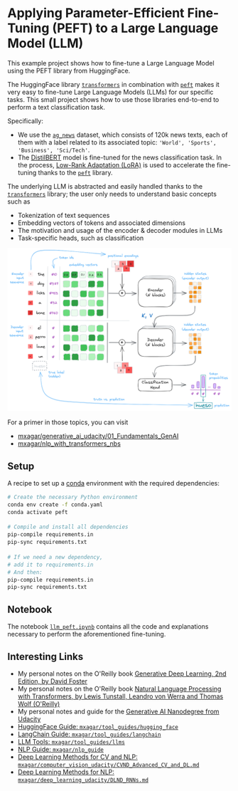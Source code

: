 # Applying Parameter-Efficient Fine-Tuning (PEFT) to a Large Language Model (LLM)

This example project shows how to fine-tune a Large Language Model using the PEFT library from HuggingFace.

The HuggingFace library [`transformers`](https://huggingface.co/docs/transformers/en/index) in combination with [`peft`](https://github.com/huggingface/peft) makes it very easy to fine-tune Large Language Models (LLMs) for our specific tasks.
This small project shows how to use those libraries end-to-end to perform a text classification task.

Specifically:

- We use the [`ag_news`](https://huggingface.co/datasets/fancyzhx/ag_news) dataset, which consists of 120k news texts, each of them with a label related to its associated topic: `'World', 'Sports', 'Business', 'Sci/Tech'`.
- The [DistilBERT](https://huggingface.co/docs/transformers/en/model_doc/distilbert) model is fine-tuned for the news classification task. In the process, [Low-Rank Adaptation (LoRA)](https://arxiv.org/abs/2106.09685) is used to accelerate the fine-tuning thanks to the [`peft`](https://github.com/huggingface/peft) library.

The underlying LLM is abstracted and easily handled thanks to the [`transformers`](https://huggingface.co/docs/transformers/en/index) library; the user only needs to understand basic concepts such as

- Tokenization of text sequences
- Embedding vectors of tokens and associated dimensions
- The motivation and usage of the encoder & decoder modules in LLMs
- Task-specific heads, such as classification

![LLM Architecture Simplified](./assets/llm_simplified.png)

For a primer in those topics, you can visit

- [mxagar/generative_ai_udacity/01_Fundamentals_GenAI](https://github.com/mxagar/generative_ai_udacity/tree/main/01_Fundamentals_GenAI)
- [mxagar/nlp_with_transformers_nbs](https://github.com/mxagar/nlp_with_transformers_nbs)

## Setup

A recipe to set up a [conda](https://docs.conda.io/en/latest/) environment with the required dependencies:

```bash
# Create the necessary Python environment
conda env create -f conda.yaml
conda activate peft

# Compile and install all dependencies
pip-compile requirements.in
pip-sync requirements.txt

# If we need a new dependency,
# add it to requirements.in 
# And then:
pip-compile requirements.in
pip-sync requirements.txt
```

## Notebook

The notebook [`llm_peft.ipynb`](./llm_peft.ipynb) contains all the code and explanations necessary to perform the aforementioned fine-tuning.

## Interesting Links

- My personal notes on the O'Reilly book [Generative Deep Learning, 2nd Edition, by David Foster](https://github.com/mxagar/generative_ai_book)
- My personal notes on the O'Reilly book [Natural Language Processing with Transformers, by Lewis Tunstall, Leandro von Werra and Thomas Wolf (O'Reilly)](https://github.com/mxagar/nlp_with_transformers_nbs)
- My personal notes and guide for the [Generative AI Nanodegree from Udacity](https://github.com/mxagar/generative_ai_udacity/)
- [HuggingFace Guide: `mxagar/tool_guides/hugging_face`](https://github.com/mxagar/tool_guides/tree/master/hugging_face)
- [LangChain Guide: `mxagar/tool_guides/langchain`](https://github.com/mxagar/tool_guides/tree/master/langchain)
- [LLM Tools: `mxagar/tool_guides/llms`](https://github.com/mxagar/tool_guides/tree/master/llms)
- [NLP Guide: `mxagar/nlp_guide`](https://github.com/mxagar/nlp_guide)
- [Deep Learning Methods for CV and NLP: `mxagar/computer_vision_udacity/CVND_Advanced_CV_and_DL.md`](https://github.com/mxagar/computer_vision_udacity/blob/main/03_Advanced_CV_and_DL/CVND_Advanced_CV_and_DL.md)
- [Deep Learning Methods for NLP: `mxagar/deep_learning_udacity/DLND_RNNs.md`](https://github.com/mxagar/deep_learning_udacity/blob/main/04_RNN/DLND_RNNs.md)
